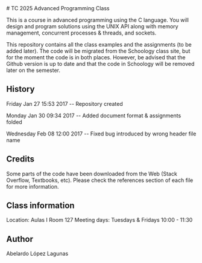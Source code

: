 <snippet>
# TC 2025 Advanced Programming Class

This is a course in advanced programming using the C language. You will design and program solutions using the UNIX API along with memory management, concurrent processes & threads, and sockets.

This repository contains all the class examples and the assignments (to be added later). The code will be migrated from the Schoology class site, but for the moment the code is in both places. However, be advised that the Github version is up to date and that the code in Schoology will be removed later on the semester.

## History
Friday    Jan 27 15:53 2017 -- Repository created

Monday    Jan 30 09:34 2017 -- Added document format & assignments folded

Wednesday Feb 08 12:00 2017 -- Fixed bug introduced by wrong header file name


## Credits

Some parts of the code have been downloaded from the Web (Stack Overflow, Textbooks, etc). Please check the references section of each file for more information.

## Class information

Location: Aulas I Room 127
Meeting days: Tuesdays & Fridays 10:00 - 11:30

## Author

Abelardo López Lagunas
</snippet>




